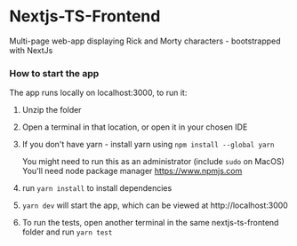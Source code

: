 # Nextjs-TS-Frontend
Multi-page web-app displaying Rick and Morty characters - bootstrapped with NextJs

### How to start the app
The app runs locally on localhost:3000, to run it:

1. Unzip the folder
2. Open a terminal in that location, or open it in your chosen IDE
3. If you don't have yarn - install yarn using
   `npm install --global yarn`

    You might need to run this as an administrator (include `sudo` on MacOS)
    You'll need node package manager https://www.npmjs.com

4. run `yarn install` to install dependencies
5. `yarn dev` will start the app, which can be viewed at http://localhost:3000
6. To run the tests, open another terminal in the same nextjs-ts-frontend folder and run `yarn test`

